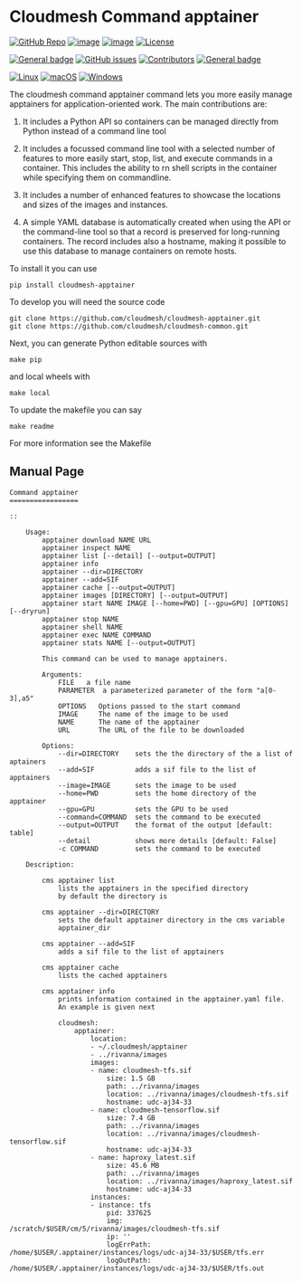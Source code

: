 # Cloudmesh Command apptainer

[![GitHub Repo](https://img.shields.io/badge/github-repo-green.svg)](https://github.com/cloudmesh/cloudmesh-apptainer)
[![image](https://img.shields.io/pypi/pyversions/cloudmesh-apptainer.svg)](https://pypi.org/project/cloudmesh-apptainer)
[![image](https://img.shields.io/pypi/v/cloudmesh-apptainer.svg)](https://pypi.org/project/cloudmesh-apptainer/)
[![License](https://img.shields.io/badge/License-Apache%202.0-blue.svg)](https://opensource.org/licenses/Apache-2.0)

[![General badge](https://img.shields.io/badge/Status-Production-<COLOR>.svg)](https://shields.io/)
[![GitHub issues](https://img.shields.io/github/issues/cloudmesh/cloudmesh-apptainer.svg)](https://github.com/cloudmesh/cloudmesh-apptainer/issues)
[![Contributors](https://img.shields.io/github/contributors/cloudmesh/cloudmesh-apptainer.svg)](https://github.com/cloudmesh/cloudmesh-apptainer/graphs/contributors)
[![General badge](https://img.shields.io/badge/Other-repos-<COLOR>.svg)](https://github.com/cloudmesh/cloudmesh)


[![Linux](https://img.shields.io/badge/OS-Linux-orange.svg)](https://www.linux.org/)
[![macOS](https://img.shields.io/badge/OS-macOS-lightgrey.svg)](https://www.apple.com/macos)
[![Windows](https://img.shields.io/badge/OS-Windows-blue.svg)](https://www.microsoft.com/windows)



The cloudmesh command apptainer command lets you more easily manage
apptainers for application-oriented work. The main contributions are:

1. It includes a Python API so containers can be managed directly from
   Python instead of a command line tool

2. It includes a focussed command line tool with a selected number of
   features to more easily start, stop, list, and execute commands in
   a container. This includes the ability to rn shell scripts in the
   container while specifying them on commandline.

3. It includes a number of enhanced features to showcase the locations
   and sizes of the images and instances.

4. A simple YAML database is automatically created when using the API
   or the command-line tool so that a record is preserved for
   long-running containers. The record includes also a hostname,
   making it possible to use this database to manage containers on
   remote hosts.

To install it you can use 

    pip install cloudmesh-apptainer

To develop you will need the source code 

    git clone https://github.com/cloudmesh/cloudmesh-apptainer.git
    git clone https://github.com/cloudmesh/cloudmesh-common.git

Next, you can generate Python editable sources with

    make pip

and local wheels with

    make local

To update the makefile you can say 

    make readme
    
For more information see the Makefile

## Manual Page

<!-- START-MANUAL -->
```
Command apptainer
=================

::

    Usage:
        apptainer download NAME URL
        apptainer inspect NAME
        apptainer list [--detail] [--output=OUTPUT]
        apptainer info
        apptainer --dir=DIRECTORY
        apptainer --add=SIF
        apptainer cache [--output=OUTPUT]
        apptainer images [DIRECTORY] [--output=OUTPUT]
        apptainer start NAME IMAGE [--home=PWD] [--gpu=GPU] [OPTIONS] [--dryrun]
        apptainer stop NAME 
        apptainer shell NAME
        apptainer exec NAME COMMAND 
        apptainer stats NAME [--output=OUTPUT]

        This command can be used to manage apptainers.

        Arguments:
            FILE   a file name
            PARAMETER  a parameterized parameter of the form "a[0-3],a5"
            OPTIONS   Options passed to the start command
            IMAGE     The name of the image to be used
            NAME      The name of the apptainer
            URL       The URL of the file to be downloaded

        Options:
            --dir=DIRECTORY    sets the the directory of the a list of aptainers
            --add=SIF          adds a sif file to the list of apptainers
            --image=IMAGE      sets the image to be used
            --home=PWD         sets the home directory of the apptainer
            --gpu=GPU          sets the GPU to be used
            --command=COMMAND  sets the command to be executed
            --output=OUTPUT    the format of the output [default: table]
            --detail           shows more details [default: False]
            -c COMMAND         sets the command to be executed

    Description:

        cms apptainer list
            lists the apptainers in the specified directory 
            by default the directory is 

        cms apptainer --dir=DIRECTORY
            sets the default apptainer directory in the cms variable
            apptainer_dir

        cms apptainer --add=SIF
            adds a sif file to the list of apptainers

        cms apptainer cache
            lists the cached apptainers

        cms apptainer info
            prints information contained in the apptainer.yaml file.
            An example is given next

            cloudmesh:
                apptainer:
                    location:
                    - ~/.cloudmesh/apptainer
                    - ../rivanna/images
                    images:
                    - name: cloudmesh-tfs.sif
                        size: 1.5 GB
                        path: ../rivanna/images
                        location: ../rivanna/images/cloudmesh-tfs.sif
                        hostname: udc-aj34-33
                    - name: cloudmesh-tensorflow.sif
                        size: 7.4 GB
                        path: ../rivanna/images
                        location: ../rivanna/images/cloudmesh-tensorflow.sif
                        hostname: udc-aj34-33
                    - name: haproxy_latest.sif
                        size: 45.6 MB
                        path: ../rivanna/images
                        location: ../rivanna/images/haproxy_latest.sif
                        hostname: udc-aj34-33
                    instances:
                    - instance: tfs
                        pid: 337625
                        img: /scratch/$USER/cm/5/rivanna/images/cloudmesh-tfs.sif
                        ip: ''
                        logErrPath: /home/$USER/.apptainer/instances/logs/udc-aj34-33/$USER/tfs.err
                        logOutPath: /home/$USER/.apptainer/instances/logs/udc-aj34-33/$USER/tfs.out
```
<!-- STOP-MANUAL -->
